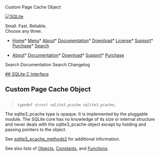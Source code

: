 




Custom Page Cache Object




[![SQLite](../images/sqlite370_banner.gif)](../index.html)


Small. Fast. Reliable.  
Choose any three.


* [Home](../index.html)* [Menu](javascript:void(0))* [About](../about.html)* [Documentation](../docs.html)* [Download](../download.html)* [License](../copyright.html)* [Support](../support.html)* [Purchase](../prosupport.html)* [Search](javascript:void(0))




* [About](../about.html)* [Documentation](../docs.html)* [Download](../download.html)* [Support](../support.html)* [Purchase](../prosupport.html)






Search Documentation
Search Changelog









[## SQLite C Interface](../c3ref/intro.html)
## Custom Page Cache Object




> ```
> 
> typedef struct sqlite3_pcache sqlite3_pcache;
> 
> ```



The sqlite3\_pcache type is opaque. It is implemented by
the pluggable module. The SQLite core has no knowledge of
its size or internal structure and never deals with the
sqlite3\_pcache object except by holding and passing pointers
to the object.


See [sqlite3\_pcache\_methods2](../c3ref/pcache_methods2.html) for additional information.


See also lists of
 [Objects](../c3ref/objlist.html),
 [Constants](../c3ref/constlist.html), and
 [Functions](../c3ref/funclist.html).


